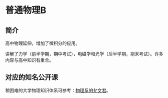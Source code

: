 # 普通物理B

## 简介

高中物理延伸，增加了微积分的应用。

讲解了力学（前半学期，期中考试），电磁学和光学（后半学期，期末考试）。许多内容与高中知识有重合。

## 对应的知名公开课

稍困难的大学物理知识体系可参考：[物理系的允文君](https://space.bilibili.com/52663683)。